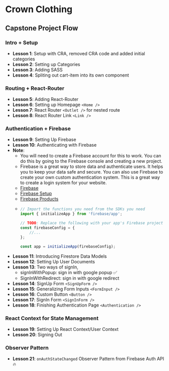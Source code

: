 # Crown Clothing
## Capstone Project Flow
### Intro + Setup
- __Lesson 1__: Setup with CRA, removed CRA code and added initial categories
- __Lesson 2__: Setting up Categories
- __Lesson 3__: Adding SASS
- __Lesson 4__: Spliting out cart-item into its own component
### Routing + React-Router
- __Lesson 5__: Adding React-Router
- __Lesson 6__: Setting up Homepage `<Home />`
- __Lesson 7__: React Router `<Outlet />` for nested route
- __Lesson 8__: React Router Link `<Link />` 

### Authentication + Firebase
- __Lesson 9__: Setting Up Firebase
- __Lesson 10__: Authenticating with Firebase
- __Note__:
  - You will need to create a Firebase account for this to work.  You can do this by going to the Firebase console and creating a new project.
  - Firebase is a great way to store data and authenticate users. It helps you to keep your data safe and secure. You can also use Firebase to create your own custom authentication system. This is a great way to create a login system for your website.
  - [Firebase](https://firebase.google.com/)
  - [Firebase Setup](https://firebase.google.com/docs/web/setup)
  - [Firebase Products](https://firebase.google.com/docs/web/setup#available-libraries)
  - ```js // Firebase Setup
    // Import the functions you need from the SDKs you need
    import { initializeApp } from 'firebase/app';

    // TODO: Replace the following with your app's Firebase project configuration
    const firebaseConfig = {
        //...
    };

    const app = initializeApp(firebaseConfig);
    ```
- __Lesson 11__: Introducing Firestore Data Models
- __Lesson 12__: Setting Up User Documents
- __Lesson 13__: Two ways of signIn,
    - signInWithPopup: sign in with google popup ✅
    - SignInWithRedirect: sign in with google redirect
- __Lesson 14__: SignUp Form `<SignUpForm />`
- __Lesson 15__: Generalizing Form Inputs `<FormInput />`
- __Lesson 16__: Custom Button `<Button />`
- __Lesson 17__: SignIn Form `<SignInForm />`
- __Lesson 18__: Finishing Authentication Page `<Authentication />`

### React Context for State Management
- __Lesson 19__: Setting Up React Context/User Context
- __Lesson 20__: Signing Out

### Observer Pattern
- __Lesson 21__: `onAuthStateChanged` Observer Pattern from Firebase Auth API 🔥